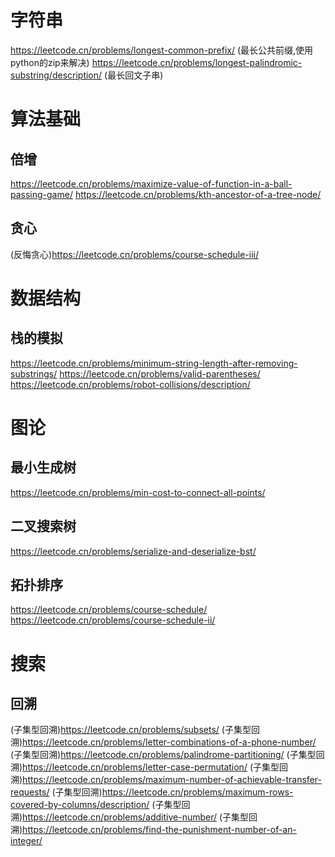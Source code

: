 # 字符串
https://leetcode.cn/problems/longest-common-prefix/ (最长公共前缀,使用python的zip来解决)
https://leetcode.cn/problems/longest-palindromic-substring/description/ (最长回文子串)

# 算法基础
## 倍增
https://leetcode.cn/problems/maximize-value-of-function-in-a-ball-passing-game/
https://leetcode.cn/problems/kth-ancestor-of-a-tree-node/

## 贪心
(反悔贪心)https://leetcode.cn/problems/course-schedule-iii/

# 数据结构
## 栈的模拟
https://leetcode.cn/problems/minimum-string-length-after-removing-substrings/
https://leetcode.cn/problems/valid-parentheses/
https://leetcode.cn/problems/robot-collisions/description/

# 图论
## 最小生成树
https://leetcode.cn/problems/min-cost-to-connect-all-points/

## 二叉搜索树
https://leetcode.cn/problems/serialize-and-deserialize-bst/

## 拓扑排序
https://leetcode.cn/problems/course-schedule/
https://leetcode.cn/problems/course-schedule-ii/

# 搜索
## 回溯
(子集型回溯)https://leetcode.cn/problems/subsets/
(子集型回溯)https://leetcode.cn/problems/letter-combinations-of-a-phone-number/
(子集型回溯)https://leetcode.cn/problems/palindrome-partitioning/
(子集型回溯)https://leetcode.cn/problems/letter-case-permutation/
(子集型回溯)https://leetcode.cn/problems/maximum-number-of-achievable-transfer-requests/
(子集型回溯)https://leetcode.cn/problems/maximum-rows-covered-by-columns/description/
(子集型回溯)https://leetcode.cn/problems/additive-number/
(子集型回溯)https://leetcode.cn/problems/find-the-punishment-number-of-an-integer/